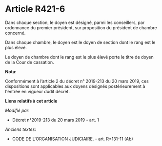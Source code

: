 # Article R421-6

Dans chaque section, le doyen est désigné, parmi les conseillers, par ordonnance du premier président, sur proposition du
président de chambre concerné.

Dans chaque chambre, le doyen est le doyen de section dont le rang est le plus élevé.

Le doyen de chambre dont le rang est le plus élevé porte le titre de doyen de la Cour de cassation.

**Nota:**

Conformément à l’article 2 du décret n° 2019-213 du 20 mars 2019, ces dispositions sont applicables aux doyens désignés
postérieurement à l'entrée en vigueur dudit décret.

**Liens relatifs à cet article**

_Modifié par_:

  - Décret n°2019-213 du 20 mars 2019 - art. 1

_Anciens textes_:

  - CODE DE L'ORGANISATION JUDICIAIRE. - art. R*131-11 (Ab)
